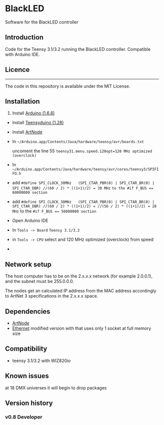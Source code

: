# BlackLED
Software for the BlackLED controller

## Introduction
Code for the Teensy 3.1/3.2 running the BlackLED controller. Compatible with Arduino IDE.

## Licence
-------
The code in this repository is available under the MIT License.

## Installation
1. Install [Arduino (1.6.8)](https://www.arduino.cc/en/Main/OldSoftwareReleases#previous)
- Install [Teensyduino (1.28)](https://www.pjrc.com/teensy/td_download.html)
- Install [ArtNode](https://github.com/vertigo-dk/ArtNode)
- In ```~/Arduino.app/Contents/Java/hardware/teensy/avr/boards.txt```

	uncoment the line 55 ```teensy31.menu.speed.120opt=120 MHz optimized (overclock)```
- In ```~/Arduino.app/Contents/Java/hardware/teensy/avr/cores/teensy3/SPIFIFO.h```
 - add ```#define SPI_CLOCK_30MHz   (SPI_CTAR_PBR(0) | SPI_CTAR_BR(0) | SPI_CTAR_DBR) //(60 / 2) * ((1+1)/2) = 30 MHz``` ```to the #if F_BUS == 60000000 section```
 - add ```#define SPI_CLOCK_30MHz   (SPI_CTAR_PBR(0) | SPI_CTAR_BR(0) | SPI_CTAR_DBR) //(60 / 2) * ((1+1)/2) = //(56 / 2) * ((1+1)/2) = 28 MHz``` to the ```#if F_BUS == 56000000 section```

- Open Arduino IDE
 - In ```Tools -> Board```  ```Teensy 3.1/3.2```
 - in ```Tools -> CPU``` select
	and 120 MHz optimized (overclock) from  speed

- 

## Network setup
The host computer has to be on the 2.x.x.x network (for example 2.0.0.1), and the subnet must be 255.0.0.0.

The nodes get an calculated IP address from the MAC address accordingly to ArtNet 3 specifications in the 2.x.x.x space.

## Dependencies
- [ArtNode](https://github.com/vertigo-dk/ArtNode)
- [Ethernet](https://github.com/alex-Arc/Ethernet/tree/Selectable-socket-number)
	modified version with that uses only 1 socket at full memory size


Compatibility
------------
- teensy 3.1/3.2 with WIZ820io

Known issues
------------
at 18 DMX universes it will begin to drop packages

Version history
------------

### v0.8  Developer
